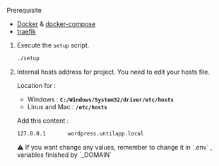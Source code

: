 Prerequisite
- [Docker](https://www.docker.com/products/docker-desktop) & [docker-compose](https://docs.docker.com/compose/)
- [traefik](https://gitlab.com/until-app/development/traefik)

1. Execute the `setup` script.

   ```bash
   ./setup
   ```

2. Internal hosts address for project. You need to edit your hosts file.

   Location for :

    - Windows : **`C:/Windows/System32/driver/etc/hosts`**
    - Linux and Mac : **`/etc/hosts`**

   Add this content :

    ```bash
    127.0.0.1       wordpress.untilapp.local
    ```

    <aside>
    ⚠️ If you want change any values, remember to change it in `.env` , variables finished by `_DOMAIN`
    </aside>
